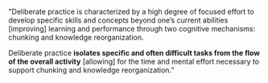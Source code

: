 <p><span style=font-weight: 400;>"</span><span style=font-weight: 400;>Deliberate practice</span><span style=font-weight: 400;> is characterized by a high degree of focused effort to develop specific skills and concepts beyond one’s current abilities [improving] learning and performance through two cognitive mechanisms: </span><span style=font-weight: 400;>chunking</span><span style=font-weight: 400;> and </span><span style=font-weight: 400;>knowledge reorganization</span><span style=font-weight: 400;>.</span></p>

<p><span style=font-weight: 400;>Deliberate practice </span><strong>isolates specific and often difficult tasks from the flow of the overall activity</strong><span style=font-weight: 400;> [allowing] for the time and mental effort necessary to support chunking and knowledge reorganization.”</span></p>